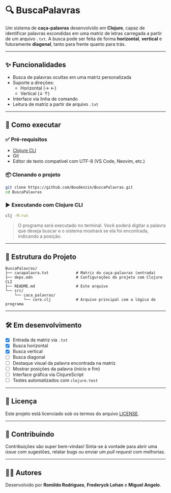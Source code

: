 # 🔍 BuscaPalavras

Um sistema de **caça-palavras** desenvolvido em **Clojure**, capaz de identificar palavras escondidas em uma matriz de letras carregada a partir de um arquivo `.txt`. A busca pode ser feita de forma **horizontal**, **vertical** e futuramente **diagonal**, tanto para frente quanto para trás.

---

## ✨ Funcionalidades

- Busca de palavras ocultas em uma matriz personalizada
- Suporte a direções:
  - Horizontal (→ ←)
  - Vertical (↓ ↑)
- Interface via linha de comando
- Leitura de matriz a partir de arquivo `.txt`

---

## 🚀 Como executar

### ✅ Pré-requisitos

- [Clojure CLI](https://clojure.org/guides/getting_started)
- Git
- Editor de texto compatível com UTF-8 (VS Code, Neovim, etc.)

### 📦 Clonando o projeto

```bash
git clone https://github.com/Boudenzin/BuscaPalavras.git
cd BuscaPalavras
```

### ▶️ Executando com Clojure CLI

```bash
clj -M:run
```

> O programa será executado no terminal. Você poderá digitar a palavra que deseja buscar e o sistema mostrará se ela foi encontrada, indicando a posição.

---

## 📂 Estrutura do Projeto

```
BuscaPalavras/
├── cacapalavra.txt            # Matriz do caça-palavras (entrada)
├── deps.edn                   # Configurações do projeto com Clojure CLI
├── README.md                  # Este arquivo
└── src/
    └── caca_palavras/
        └── core.clj           # Arquivo principal com a lógica do programa
```

---

## 🛠 Em desenvolvimento

- [x] Entrada da matriz via `.txt`
- [x] Busca horizontal
- [x] Busca vertical
- [ ] Busca diagonal
- [ ] Destaque visual da palavra encontrada na matriz
- [ ] Mostrar posições da palavra (início e fim)
- [ ] Interface gráfica via ClojureScript
- [ ] Testes automatizados com `clojure.test`

---

## 📄 Licença

Este projeto está licenciado sob os termos do arquivo [LICENSE](./LICENSE).

---

## 🤝 Contribuindo

Contribuições são super bem-vindas! Sinta-se à vontade para abrir uma *issue* com sugestões, relatar bugs ou enviar um *pull request* com melhorias.

---

## 👨‍💻 Autores

Desenvolvido por **Romildo Rodrigues**, **Frederyck Lohan** e **Miguel Angelo**.
